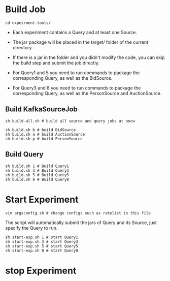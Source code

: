 # Build Job
```shell
cd expeirment-tools/
```

- Each experiment contains a Query and at least one Source.
- The jar package will be placed in the target/ folder of the current directory. 
- If there is a jar in the folder and you didn't modify the code, you can skip the build step and submit the job directly.

- For Query1 and 5 you need to run commands to package the corresponding Query, as well as the BidSource.
- For Query3 and 8 you need to run commands to package the corresponding Query, as well as the PersonSource and AuctionSource.

## Build KafkaSourceJob
```shell
sh build-all.sh # build all source and query jobs at oncw
```
```shell
sh build.sh b # build BidSource
sh build.sh a # build AuctionSource
sh build.sh p # build PersonSource
```
## Build Query
```shell
sh build.sh 1 # Build Query1
sh build.sh 3 # Build Query3
sh build.sh 5 # Build Query5
sh build.sh 8 # Build Query8
```
# Start Experiment
```shell
vim argsconfig.sh # change configs such as ratelist in this file
```
The script will automatically submit the jars of Query and its Source, just specify the Query to run.
```shell
sh start-exp.sh 1 # start Query1
sh start-exp.sh 3 # start Query3
sh start-exp.sh 5 # start Query5
sh start-exp.sh 8 # start Query8
```
# stop Experiment
